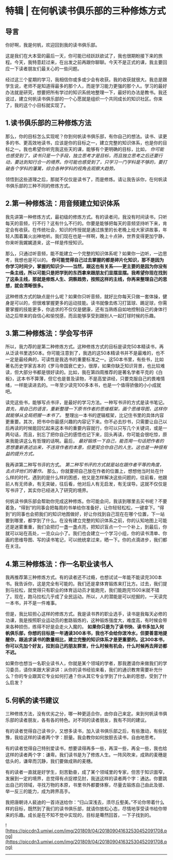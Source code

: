 # 特辑  | 在何帆读书俱乐部的三种修炼方式

## 导言

你好啊，我是何帆，欢迎回到我的读书俱乐部。

这是我们在大本营的最后一天，你可能已经跃跃欲试了，我也很期盼接下来的旅程。今天，我特意赶过来，在出发之前再跟你聊聊。今天不是正式的课，我主要回应一下读者朋友们最关心的一些问题。

经过这三个星期的学习，我相信你或多或少会有收获。我的收获就很大。我总是跟学生说，老师不是知道得最多的那个人，而是学习能力更强的那个人。学习的最好办法就是研究，想要把所有学过的知识系统地整理一下，最好的办法是教书。我还说过，建立何帆读书俱乐部的一个心愿就是组织一个共同成长的知识社区。你来了，我的这个小目标就实现了。

## 1.读书俱乐部的三种修炼方法

那么，你的目标怎么实现呢？你到何帆读书俱乐部，有你自己的想法。读书、读更多的书、更高效地读书，应该是你的目标之一，建立完整的知识体系，也是你的目标之一。我也希望你听完我这些天的课，能够有个更明确的目标，比如， *你可能也感受到了，读书只是一个手段，独立思考才是目标，而且独立思考之后还要行动，要达到知行合一的境界。你可能也感受到了，只学习一门学科是不够的，要打破各个学科的藩篱，综合各种学科的视角去观察大趋势。*

领悟到这些道理之后，那就不仅仅是读书了，而是修炼。请让我告诉你，在何帆读书俱乐部的三种不同的修炼方式。

## 2.第一种修炼法：用音频建立知识体系

我先讲第一种修炼方式，最初级的修炼方式。有的读者问，我没有时间读书，只听每天的音频，行不行？这有什么不行的。你要是能够把每天的音频坚持听下来，肯定会有收获。在传统社会，知识的传授就是通过族里的长老晚上给大家讲故事，年轻人围着篝火出神地听。我们现在也是一样啊，晚上十点钟，世界变得更加宁静，你来听我娓娓道来，这一样是传授知识。

那么，只通过听音频，能不能建立一个完整的知识体系呢？如果你一边听，一边思考，我想也是可以的。 **你可能觉得自己过去掌握的都是碎片化知识，那不是因为你学习时间少，掌握的知识少——当然，跟这也有关系——更主要的是因为你没有一条主线，所以可能只是把学到的东西拿来跟朋友们显摆显摆。我希望你现在找到了这条主线，那就是修炼人生、洞察趋势，按照这样的主线，你再来整理自己的思想，就会清晰很多。**

这种修炼方式的缺点是什么呢？如果你只听音频，就好比你每天只做一套体操，健身是可以的，但很难掌握更多的运动技能。读书就像去练习打篮球、踢足球，你需要掌握的技能更多，你追求的不仅仅是健康，还有当熟练自如地控制自己的身体行动之后带来的自信心和愉悦感，而且能够享受到跟别人一起打球时候的乐趣。

## 3.第二种修炼法：学会写书评

所以，我力荐的是第二种修炼方式。这种修炼方式的目标是读完50本精读书，再从泛读书里选50本。你可能注意到了，我选的这50本精读书并不是最难的，也不一定是最经典的，可读性是我选书的重要标准之一。这50本书里，有些书，比如著名历史学家吉本的《罗马帝国衰亡史》，很厚，如果你缺乏知识背景，也比较难读，但大部分书都是很好读的。比如，我在第四周推荐的是著名学者平克的《白板》，这本书不算薄，但它也是普及读物，不是高堂讲经，只要克服自己的畏难情绪，一样能读进去的。一年至少读完100多本书，也是一个值得骄傲的小小成就吧。

读完这些书，能够写点书评，是最好的学习方法。一种写书评的方式是读书笔记。 *首先，用自己的语言，重新整理一下原书作者的思维框架，画个思维导图，这样你就能够从全局把握一本书了。* 整理出一本书的逻辑框架，比记住书里的具体内容更重要。其次，把书中你最感兴趣的内容记下来。你不必去抄书，只需要让自己以后再读的时候能回忆起来这本书的重要内容就行，你可以只写几个关键词，或是一两句话，而且，别忘了把你自己的感悟也记下来，回头再读，你可能会很吃惊，原来我能讲这么有哲理的话啊。最后， *最好锻炼一下自己，能否用一句话把作者的思想重新表述出来，不违背作者的本意，但更契合你自己的人生。这也是一种很有益的提升方式。*

我再讲第二种写书评的方式。 *第二种写书评的方式就是站在跟作者平等的角度，去点评他们的著作。* 那么，你就要把自己放在作者的位置上，想想他当时处在什么样的时代，遇到的是什么样的困惑，他又是怎样解决这些问题的，往前看，他跟前人有无师承，有无突破，往后看，他对后人有无启发，有无误导。这就不仅仅是写书评了，其实你已经进入了研究的境界。

何帆读书俱乐部会帮助你完成这种修炼。你可能会问，我该到哪里去买书呢？不要着急，“得到”的同事会把每周的书单给你准备好，让你轻轻松松，一键拿下。“得到”的同事也会把我们的知识地图做好，好让你找到自己现在在哪个位置，下一站要到哪里，都学到了什么。在没有建立完整的知识体系之前，你的认知地图上可能还是迷雾重重，我们会把灯一盏一盏点亮，把知识盲点一个一个补上，到最后，你就可以站在高处，一览众山小了。我们也会建立一个学习小组，你的读书清单、你画的思维导图、写的读书笔记，可以统统拿过来，晒一下。你的点滴进步，我们都在关注。

## 4.第三种修炼法：作一名职业读书人

我再推荐第三种修炼方式。有的读者还不过瘾，也想试试一年能不能读完300本书。我告诉你，这是完全有可能的。我们还是拿体育锻炼来打比方。过去，我们提到马拉松，就觉得只有职业的体育运动员才能跑完，我们能跑完1500米就不错了。现在，跑马拉松几乎成了全民运动。所以，人的潜能是可以挖掘的，一天读完一本书，并不是一件难事。

但是，我比较担心这样的修炼方式。我是读书界的职业选手，读书是我每天必修的功课，我是按照职业运动员的套路锻炼的，这种锻炼强度大，难度高，有时候会带来各种损伤，练得不好是会走火入魔的。 **如果你只是为了读书快、读书多加入何帆俱乐部，你想的目标是一年通读300本书，我也不会给你泼冷水，但要善意地提醒你，跟追求读书的数量相比，建立完整的知识体系才是更重要的。这300本书，你可以先加个好友，拉到自己的朋友群里，什么时候有机会，什么时候再去拜访都不迟。**

如果你也想当一名职业读书人，你就是某个领域的学者，那我邀请你来做我们的学习委员，请你来跟大家讲讲：从你的读书经验来看，我们的通识教育需要补充什么？你的专业跟其它专业如何打通？你从其它专业学到了什么新的思想，受到了什么启发？

## 5.何帆的读书建议

三种修炼方法，没有优劣之分，哪一种更适合你，由你自己来定。来到何帆读书俱乐部的读者朋友，各有各的特色。对不同的读者朋友，我有不同的建议。

有的读者觉得自己读书少，又想多读书，加入读书俱乐部之后，有些激动，有些犹豫，我给这样的读者两个字：胆量。我会教你如何放胆去读书，自由地思考。

有的读者觉得自己特别爱读书，想要读得再多一些，再深一些，再全一些，我也给这样的读者两个字：谦卑。我们读书是为了修炼人生。一阵风吹来，成熟的麦穗是低头的，谦卑而沉静，我们要做成熟的麦穗。

有的读者一直就是好学生，刻苦勤奋，成了某个领域里的专家，但苦于知识面窄，发展到一定的境界，总觉得有点捉襟见肘，我送这样的读者两个字：通达。你要跳出自己的领域，寻找万物的本原，书里书外都要体察，尽量去锻炼自己由此及彼、举一反三的能力，成为跨界高手。

我把唐朝诗人裴迪的一首诗送给你：“归山深浅去，须尽丘壑美。”不论你带着什么样的目标，既然到了我们的读书俱乐部，就请你放松心态，尽情地享受读书给你带来的乐趣。成长是在不知不觉中实现的，目标是蓦然回首，一下子找到的。

![https://piccdn3.umiwi.com/img/201809/04/201809041632530452091708.png](https://piccdn3.umiwi.com/img/201809/04/201809041632530452091708.png)

---
